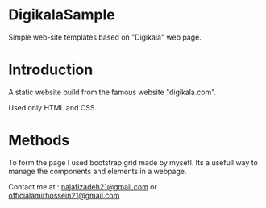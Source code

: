 # DigikalaSample
Simple web-site templates based on "Digikala" web page.

# Introduction
A static website build from the famous website "digikala.com".

Used only HTML and CSS.
# Methods
To form the page I used bootstrap grid made by mysefl. Its a usefull way to manage the components and elements
in a webpage.

Contact me at : najafizadeh21@gmail.com or officialamirhossein21@gmail.com
